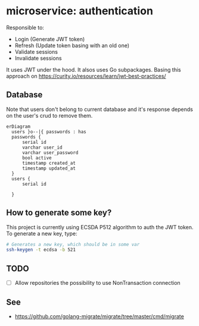 # microservice: authentication

Responsible to:

- Login (Generate JWT token)
- Refresh (Update token basing with an old one)
- Validate sessions
- Invalidate sessions

It uses JWT under the hood. It alsos uses Go subpackages.
Basing this approach on https://curity.io/resources/learn/jwt-best-practices/


## Database

Note that users don't belong to current database and it's response depends on
the user's crud to remove them.

```mermaid
erDiagram
  users }o--|{ passwords : has
  passwords {
      serial id
      varchar user_id
      varchar user_password
      bool active
      timestamp created_at
      timestamp updated_at
  }
  users {
      serial id

  }
```

## How to generate some key?

This project is currently using ECSDA P512 algorithm to auth the JWT token.
To generate a new key, type:

```bash
# Generates a new key, which should be in some var
ssh-keygen -t ecdsa -b 521
```

## TODO

- [ ] Allow repositories the possibility to use NonTransaction connection


## See

- https://github.com/golang-migrate/migrate/tree/master/cmd/migrate

